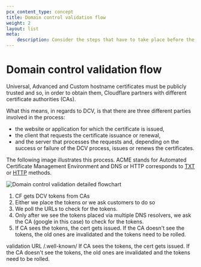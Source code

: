 ```yaml
---
pcx_content_type: concept
title: Domain control validation flow
weight: 2
layout: list
meta:
    description: Consider the steps that have to take place before the DCV process is completed and certificate aithorities can issue SSL/TLS certificates.
---
```


# Domain control validation flow

Universal, Advanced and Custom hostname certificates must be publicly trusted and so, in order to obtain them, Cloudflare partners with different certificate authorities (CAs).

What this means, in regards to DCV, is that there are three different parties involved in the process:

* the website or application for which the certificate is issued,
* the client that requests the certificate issuance or renewal, 
* and the server that processes the requests and, depending on the success or failure of the DCV process, issues or renews the certificates.

The following image illustrates this process. ACME stands for Automated Certificate Management Environment and DNS or HTTP corresponds to [TXT](/ssl/edge-certificates/changing-dcv-method/methods/txt/) or [HTTP](/ssl/edge-certificates/changing-dcv-method/methods/http/) methods.

![Domain control validation detailed flowchart](/images/ssl/dcv-process-detail.png)

1. CF gets DCV tokens from CAs
2. Either we place the tokens or we ask customers to do so
2. We poll the URLs to check for the tokens.
3. Only after we see the tokens placed via multiple DNS resolvers, we ask the CA (google in this case) to check for the tokens.
4. If CA sees the tokens, the cert gets issued. If the CA doesn't see the tokens, the old ones are invalidated and the tokens need to be rolled.


validation URL
/.well-known/
If CA sees the tokens, the cert gets issued. If the CA doesn't see the tokens, the old ones are invalidated and the tokens need to be rolled.